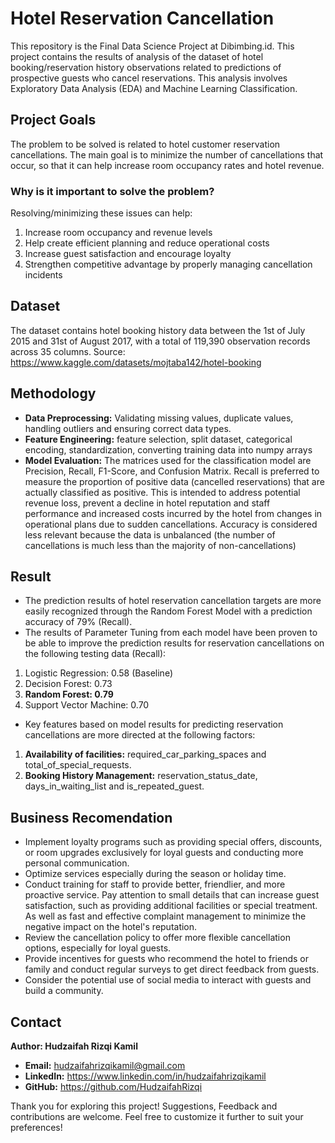# Hotel Reservation Cancellation
This repository is the Final Data Science Project at Dibimbing.id. This project contains the results of analysis of the dataset of hotel booking/reservation history observations related to predictions of prospective guests who cancel reservations. This analysis involves Exploratory Data Analysis (EDA) and Machine Learning Classification.

## Project Goals
The problem to be solved is related to hotel customer reservation cancellations. The main goal is to minimize the number of cancellations that occur, so that it can help increase room occupancy rates and hotel revenue.

### Why is it important to solve the problem?
Resolving/minimizing these issues can help:
1. Increase room occupancy and revenue levels
2. Help create efficient planning and reduce operational costs
3. Increase guest satisfaction and encourage loyalty
4. Strengthen competitive advantage by properly managing cancellation incidents

## Dataset
The dataset contains hotel booking history data between the 1st of July 2015 and 31st of August 2017, with a total of 119,390 observation records across 35 columns.
Source: https://www.kaggle.com/datasets/mojtaba142/hotel-booking

## Methodology
- **Data Preprocessing:** Validating missing values, duplicate values, handling outliers and ensuring correct data types.
- **Feature Engineering:** feature selection, split dataset, categorical encoding, standardization, converting training data into numpy arrays
- **Model Evaluation:** The matrices used for the classification model are Precision, Recall, F1-Score, and Confusion Matrix. Recall is preferred to measure the proportion of positive data (cancelled reservations) that are actually classified as positive. This is intended to address potential revenue loss, prevent a decline in hotel reputation and staff performance and increased costs incurred by the hotel from changes in operational plans due to sudden cancellations. Accuracy is considered less relevant because the data is unbalanced (the number of cancellations is much less than the majority of non-cancellations)

## Result
- The prediction results of hotel reservation cancellation targets are more easily recognized through the Random Forest Model with a prediction accuracy of 79% (Recall).
- The results of Parameter Tuning from each model have been proven to be able to improve the prediction results for reservation cancellations on the following testing data (Recall):
1. Logistic Regression: 0.58 (Baseline)
2. Decision Forest: 0.73
3. **Random Forest: 0.79**
4. Support Vector Machine: 0.70
- Key features based on model results for predicting reservation cancellations are more directed at the following factors:
1. **Availability of facilities:** required_car_parking_spaces and total_of_special_requests.
2. **Booking History Management:** reservation_status_date, days_in_waiting_list and is_repeated_guest.
   
## Business Recomendation
- Implement loyalty programs such as providing special offers, discounts, or room upgrades exclusively for loyal guests and conducting more personal communication.
- Optimize services especially during the season or holiday time.
- Conduct training for staff to provide better, friendlier, and more proactive service. Pay attention to small details that can increase guest satisfaction, such as providing additional facilities or special treatment. As well as fast and effective complaint management to minimize the negative impact on the hotel's reputation.
- Review the cancellation policy to offer more flexible cancellation options, especially for loyal guests.
- Provide incentives for guests who recommend the hotel to friends or family and conduct regular surveys to get direct feedback from guests.
- Consider the potential use of social media to interact with guests and build a community.

## Contact
**Author: Hudzaifah Rizqi Kamil**
- **Email:** hudzaifahrizqikamil@gmail.com
- **LinkedIn:** https://www.linkedin.com/in/hudzaifahrizqikamil
- **GitHub:** https://github.com/HudzaifahRizqi

Thank you for exploring this project! Suggestions, Feedback and contributions are welcome. Feel free to customize it further to suit your preferences!
